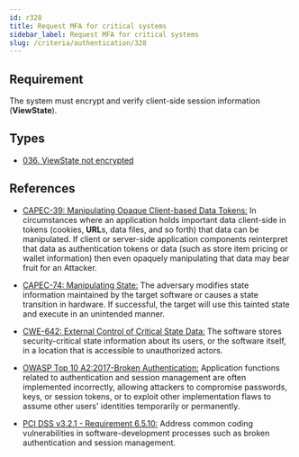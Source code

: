 ```yaml
---
id: r328
title: Request MFA for critical systems
sidebar_label: Request MFA for critical systems
slug: /criteria/authentication/328
---
```


## Requirement

The system must encrypt and verify
client-side session information (**ViewState**).

## Types

- [036. ViewState not encrypted](https://fluidattacks.com/products/rules/findings/036/)

## References

- [CAPEC-39: Manipulating Opaque Client-based Data Tokens:](http://capec.mitre.org/data/definitions/39.html)
In circumstances where an application holds important data client-side in
tokens (cookies, **URL**s, data files, and so forth) that data can be
manipulated.
If client or server-side application components reinterpret that data as
authentication tokens or data
(such as store item pricing or wallet information) then even opaquely
manipulating that data may bear fruit for an Attacker.

- [CAPEC-74: Manipulating State:](http://capec.mitre.org/data/definitions/74.html)
The adversary modifies state information maintained by the target software or
causes a state transition in hardware.
If successful, the target will use this tainted state and execute in an
unintended manner.

- [CWE-642: External Control of Critical State Data:](https://cwe.mitre.org/data/definitions/642.html)
The software stores security-critical state information about its users,
or the software itself, in a location that is accessible to unauthorized
actors.

- [OWASP Top 10 A2:2017-Broken Authentication:](https://owasp.org/www-project-top-ten/OWASP_Top_Ten_2017/Top_10-2017_A2-Broken_Authentication)
Application functions related to authentication and session management are
often implemented incorrectly,
allowing attackers to compromise passwords, keys, or session tokens,
or to exploit other implementation flaws to assume other users' identities
temporarily or permanently.

- [PCI DSS v3.2.1 - Requirement 6.5.10:](https://www.pcisecuritystandards.org/documents/PCI_DSS_v3-2-1.pdf)
Address common coding vulnerabilities in software-development processes such as
broken authentication and session management.
